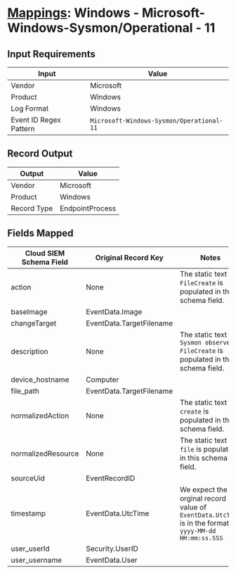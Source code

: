 # [Mappings](README.md): Windows - Microsoft-Windows-Sysmon/Operational - 11

## Input Requirements

|Input|Value|
|-----|-----|
|Vendor|Microsoft|
|Product|Windows|
|Log Format|Windows|
|Event ID Regex Pattern|`Microsoft-Windows-Sysmon/Operational-11`|

## Record Output

|Output|Value|
|------|-----|
|Vendor|Microsoft|
|Product|Windows|
|Record Type|EndpointProcess|

## Fields Mapped

|Cloud SIEM Schema Field|Original Record Key|Notes|
|-----------------------|-------------------|-----|
|action|None|The static text `FileCreate` is populated in this schema field.|
|baseImage|EventData.Image||
|changeTarget|EventData.TargetFilename||
|description|None|The static text `Sysmon observed a FileCreate` is populated in this schema field.|
|device_hostname|Computer||
|file_path|EventData.TargetFilename||
|normalizedAction|None|The static text `create` is populated in this schema field.|
|normalizedResource|None|The static text `file` is populated in this schema field.|
|sourceUid|EventRecordID||
|timestamp|EventData.UtcTime|We expect the orginal record value of `EventData.UtcTime` is in the format `yyyy-MM-dd HH:mm:ss.SSS`|
|user_userId|Security.UserID||
|user_username|EventData.User||


